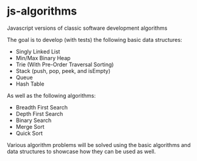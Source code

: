 js-algorithms
=============

Javascript versions of classic software development algorithms

The goal is to develop (with tests) the following basic data structures:

* Singly Linked List
* Min/Max Binary Heap
* Trie (With Pre-Order Traversal Sorting)
* Stack (push, pop, peek, and isEmpty)
* Queue
* Hash Table

As well as the following algorithms:

* Breadth First Search
* Depth First Search
* Binary Search
* Merge Sort
* Quick Sort

Various algorithm problems will be solved using the basic algorithms and data structures to 
showcase how they can be used as well. 